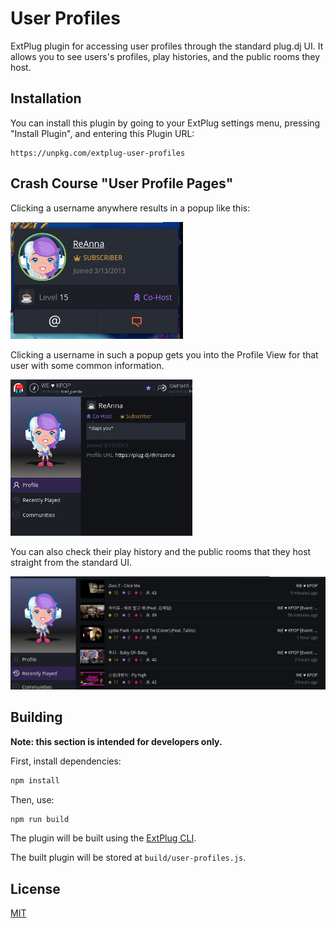 User Profiles
=============

ExtPlug plugin for accessing user profiles through the standard plug.dj UI. It
allows you to see users's profiles, play histories, and the public rooms they
host.

## Installation

You can install this plugin by going to your ExtPlug settings menu, pressing "Install Plugin",
and entering this Plugin URL:

```
https://unpkg.com/extplug-user-profiles
```

## Crash Course "User Profile Pages"

Clicking a username anywhere results in a popup like this:

![Profile Link](./img/profile-link.png)

Clicking a username in such a popup gets you into the Profile View for that
user with some common information.

[![Profile Meta](./img/small-profile.png)](./img/profile.png)

You can also check their play history and the public rooms that they host
straight from the standard UI.

[![Profile History](./img/small-history.png)](./img/history.png)

## Building

**Note: this section is intended for developers only.**

First, install dependencies:

```bash
npm install
```

Then, use:

```bash
npm run build
```

The plugin will be built using the [ExtPlug CLI](https://github.com/extplug/extplug-cli).

The built plugin will be stored at `build/user-profiles.js`.

## License

[MIT](./LICENSE)
